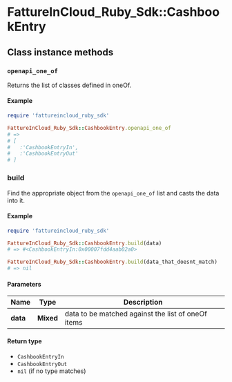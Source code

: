 # FattureInCloud_Ruby_Sdk::CashbookEntry

## Class instance methods

### `openapi_one_of`

Returns the list of classes defined in oneOf.

#### Example

```ruby
require 'fattureincloud_ruby_sdk'

FattureInCloud_Ruby_Sdk::CashbookEntry.openapi_one_of
# =>
# [
#   :'CashbookEntryIn',
#   :'CashbookEntryOut'
# ]
```

### build

Find the appropriate object from the `openapi_one_of` list and casts the data into it.

#### Example

```ruby
require 'fattureincloud_ruby_sdk'

FattureInCloud_Ruby_Sdk::CashbookEntry.build(data)
# => #<CashbookEntryIn:0x00007fdd4aab02a0>

FattureInCloud_Ruby_Sdk::CashbookEntry.build(data_that_doesnt_match)
# => nil
```

#### Parameters

| Name | Type | Description |
| ---- | ---- | ----------- |
| **data** | **Mixed** | data to be matched against the list of oneOf items |

#### Return type

- `CashbookEntryIn`
- `CashbookEntryOut`
- `nil` (if no type matches)

